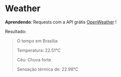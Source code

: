 # Weather
**Aprendendo**:
Requests com a API grátis [OpenWeather](https://openweathermap.org/api) !

Resultado:

>O tempo em Brasilia:<p>
Temperatura: 22.51°C<p>
Céu: Chuva forte<p>
Sensação térmica de: 22.98°C<p>
